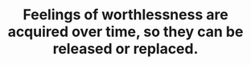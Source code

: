 ---
title: Feelings of worthlessness are acquired over time, so they can be released or replaced.
tags: human resilience
---